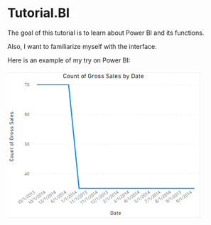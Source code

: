 # Tutorial.BI

The goal of this tutorial is to learn about Power BI and its functions.

Also, I want to familiarize myself with the interface.

Here is an example of my try on Power BI:

![Count of gross sales by date](https://github.com/TheRealiPaul/Tutorial.BI/blob/main/count_of_gross_sales_by_date.png?raw=true)

